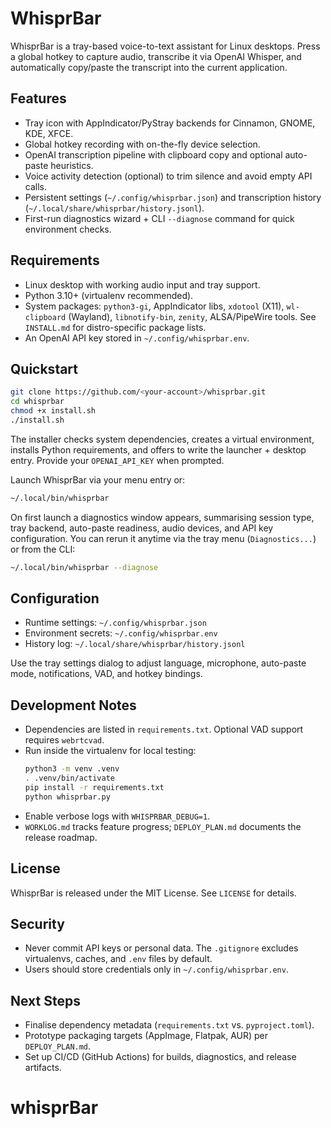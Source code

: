 # WhisprBar

WhisprBar is a tray-based voice-to-text assistant for Linux desktops. Press a global hotkey to capture audio, transcribe it via OpenAI Whisper, and automatically copy/paste the transcript into the current application.

## Features
- Tray icon with AppIndicator/PyStray backends for Cinnamon, GNOME, KDE, XFCE.
- Global hotkey recording with on-the-fly device selection.
- OpenAI transcription pipeline with clipboard copy and optional auto-paste heuristics.
- Voice activity detection (optional) to trim silence and avoid empty API calls.
- Persistent settings (`~/.config/whisprbar.json`) and transcription history (`~/.local/share/whisprbar/history.jsonl`).
- First-run diagnostics wizard + CLI `--diagnose` command for quick environment checks.

## Requirements
- Linux desktop with working audio input and tray support.
- Python 3.10+ (virtualenv recommended).
- System packages: `python3-gi`, AppIndicator libs, `xdotool` (X11), `wl-clipboard` (Wayland), `libnotify-bin`, `zenity`, ALSA/PipeWire tools. See `INSTALL.md` for distro-specific package lists.
- An OpenAI API key stored in `~/.config/whisprbar.env`.

## Quickstart
```bash
git clone https://github.com/<your-account>/whisprbar.git
cd whisprbar
chmod +x install.sh
./install.sh
```

The installer checks system dependencies, creates a virtual environment, installs Python requirements, and offers to write the launcher + desktop entry. Provide your `OPENAI_API_KEY` when prompted.

Launch WhisprBar via your menu entry or:

```bash
~/.local/bin/whisprbar
```

On first launch a diagnostics window appears, summarising session type, tray backend, auto-paste readiness, audio devices, and API key configuration. You can rerun it anytime via the tray menu (`Diagnostics...`) or from the CLI:

```bash
~/.local/bin/whisprbar --diagnose
```

## Configuration
- Runtime settings: `~/.config/whisprbar.json`
- Environment secrets: `~/.config/whisprbar.env`
- History log: `~/.local/share/whisprbar/history.jsonl`

Use the tray settings dialog to adjust language, microphone, auto-paste mode, notifications, VAD, and hotkey bindings.

## Development Notes
- Dependencies are listed in `requirements.txt`. Optional VAD support requires `webrtcvad`.
- Run inside the virtualenv for local testing:
  ```bash
  python3 -m venv .venv
  . .venv/bin/activate
  pip install -r requirements.txt
  python whisprbar.py
  ```
- Enable verbose logs with `WHISPRBAR_DEBUG=1`.
- `WORKLOG.md` tracks feature progress; `DEPLOY_PLAN.md` documents the release roadmap.

## License
WhisprBar is released under the MIT License. See `LICENSE` for details.

## Security
- Never commit API keys or personal data. The `.gitignore` excludes virtualenvs, caches, and `.env` files by default.
- Users should store credentials only in `~/.config/whisprbar.env`.

## Next Steps
- Finalise dependency metadata (`requirements.txt` vs. `pyproject.toml`).
- Prototype packaging targets (AppImage, Flatpak, AUR) per `DEPLOY_PLAN.md`.
- Set up CI/CD (GitHub Actions) for builds, diagnostics, and release artifacts.
# whisprBar

